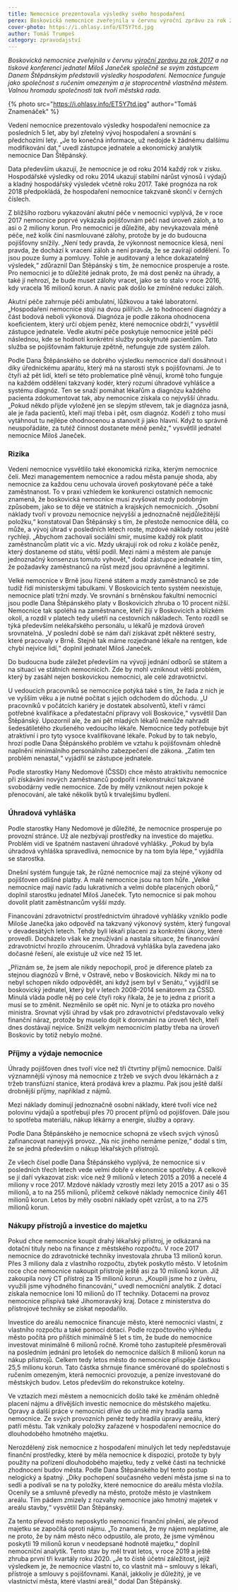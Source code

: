 ```yaml
---
title: Nemocnice prezentovala výsledky svého hospodaření
perex: Boskovická nemocnice zveřejnila v červnu výroční zprávu za rok 2017 a na tiskové konferenci jednatel Miloš Janeček společně se svým zástupcem Danem Štěpánským představili výsledky hospodaření.
cover-photo: https://i.ohlasy.info/ET5Y7td.jpg
author: Tomáš Trumpeš
category: zpravodajství
---
```


*Boskovická nemocnice zveřejnila v červnu [výroční zprávu za rok 2017](https://www.nembce.cz/assets/files/Vyrocni_zpravy/vyrocni_zprava_2017.pdf) a na tiskové konferenci jednatel Miloš Janeček společně se svým zástupcem Danem Štěpánským představili výsledky hospodaření. Nemocnice funguje jako společnost s ručením omezeným a je stoprocentně vlastněná městem. Valnou hromadu společnosti tak tvoří městská rada.*

{% photo src="https://i.ohlasy.info/ET5Y7td.jpg" author="Tomáš Znamenáček" %}

Vedení nemocnice prezentovalo výsledky hospodaření nemocnice za posledních 5 let, aby byl zřetelný vývoj hospodaření a srovnání s předchozími lety. „Je to konečná informace, už nedojde k žádnému dalšímu modifikování dat,“ uvedl zástupce jednatele a ekonomický analytik nemocnice Dan Štěpánský.

Data především ukazují, že nemocnice je od roku 2014 každý rok v zisku. Hospodářské výsledky od roku 2014 ukazují stabilní nárůst výnosů i výdajů a kladný hospodářský výsledek včetně roku 2017. Také prognóza na rok 2018 předpokládá, že hospodaření nemocnice takzvaně skončí v černých číslech.

Z bližšího rozboru vykazování akutní péče v nemocnici vyplývá, že v roce 2017 nemocnice poprvé vykázala pojišťovnám péči nad úroveň záloh, a to asi o 2 miliony korun. Pro nemocnici je důležité, aby nevykazovala méně péče, než kolik činí nasmlouvané zálohy, protože by je do budoucna pojišťovny snížily. „Není tedy pravda, že výkonnost nemocnice klesá, není pravda, že dochází k vracení záloh a není pravda, že se zavírají oddělení. To jsou pouze šumy a pomluvy. Tohle je auditovaný a lehce dokazatelný výsledek,“ zdůraznil Dan Štěpánský s tím, že nemocnice prosperuje a roste. Pro nemocnici je to důležité jednak proto, že má dost peněz na úhrady, a také jí nehrozí, že bude muset zálohy vracet, jako se to stalo v roce 2016, kdy vracela 16 milionů korun. A navíc pak došlo ke zmíněné redukci záloh.

Akutní péče zahrnuje péči ambulatní, lůžkovou a také laboratorní. „Hospodaření nemocnice stojí na dvou pilířích. Je to hodnocení diagnózy a část bodová neboli výkonová. Diagnóza je podle zákona ohodnocena koeficientem, který určí objem peněz, které nemocnice obdrží,“ vysvětlil zástupce jednatele. Vedle akutní péče poskytuje nemocnice ještě péči následnou, kde se hodnotí konkrétní služby poskytnuté pacientům. Tato služba se pojišťovnám fakturuje zpětně, nefunguje zde systém záloh.

Podle Dana Štěpánského se dobrého výsledku nemocnice daří dosáhnout i díky úřednickému aparátu, který má na starosti styk s pojišťovnami. Je to čtyři až pět lidí, kteří se této problematice plně věnují, kromě toho funguje na každém oddělení takzvaný kodér, který rozumí úhradové vyhlášce a systému diagnóz. Ten se snaží pomáhat lékařům a diagnózu každého pacienta zdokumentovat tak, aby nemocnice získala co nejvyšší úhradu. „Pokud někdo přijde vyloženě jen se slepým střevem, tak je diagnóza jasná, ale je řada pacientů, kteří mají třeba i pět, osm diagnóz. Kodéři z toho musí vytáhnout tu nejlépe ohodnocenou a stanovit ji jako hlavní. Když to správně neuspořádáte, za tutéž činnost dostanete méně peněz,“ vysvětlil jednatel nemocnice Miloš Janeček.

### Rizika

Vedení nemocnice vysvětlilo také ekonomická rizika, kterým nemocnice čelí. Mezi managementem nemocnice a radou města panuje shoda, aby nemocnice za každou cenu uchovala úroveň poskytované péče a také zaměstnanost. To v praxi vzhledem ke konkurenci ostatních nemocnic znamená, že boskovická nemocnice musí zvyšovat mzdy podobným způsobem, jako se to děje ve státních a krajských nemocnicích. „Osobní náklady tvoří v provozu nemocnice nejvyšší a jednoznačně nejdůležitější položku,“ konstatoval Dan Štěpánský s tím, že přestože nemocnice dělá, co může, a vývoj úhrad v posledních letech roste, mzdové náklady rostou ještě rychleji. „Abychom zachovali sociální smír, musíme každý rok platit zaměstnancům platit víc a víc. Mzdy ukrajují rok od roku z koláče peněz, který dostaneme od státu, větší podíl. Mezi námi a městem ale panuje jednoznačný konsenzus tomuto vyhovět,“ dodal zástupce jednatele s tím, že požadavky zaměstnanců na růst mezd jsou oprávněné a legitimní.

Velké nemocnice v Brně jsou řízené státem a mzdy zaměstnanců se zde tudíž řídí ministerskými tabulkami. V Boskovicích tento systém neexistuje, nemocnice platí tržní mzdy. Ve srovnání s brněnskou fakultní nemocnicí jsou podle Dana Štěpánského platy v Boskovicích zhruba o 10 procent nižší. Nemocnice tak spoléhá na zaměstnance, kteří žijí v Boskovicích a blízkém okolí, a rozdíl v platech tedy ušetří na cestovních nákladech. Tento rozdíl se týká především nelékařského personálu, u lékařů je mzdová úroveň srovnatelná. „V poslední době se nám daří získávat zpět některé sestry, které pracovaly v Brně. Stejně tak máme rozjednané lékaře na rentgen, kde chybí nejvíce lidí,“ doplnil jednatel Miloš Janeček.

Do budoucna bude záležet především na vývoji jednání odborů se státem a na situaci ve státních nemocnicích. Zde by mohl vzniknout větší problém, který by zasáhl nejen boskovickou nemocnici, ale celé zdravotnictví.

U vedoucích pracovníků se nemocnice potýká také s tím, že řada z nich je ve vyšším věku a je nutné počítat s jejich odchodem do důchodu. „U pracovníků v počátcích kariéry je dostatek absolventů, kteří v rámci potřebné kvalifikace a předatestační přípravy volí Boskovice,“ vysvětlil Dan Štěpánský. Upozornil ale, že ani pět mladých lékařů nemůže nahradit šedesátiletého zkušeného vedoucího lékaře. Nemocnice tedy potřebuje být atraktivní i pro tyto vysoce kvalifikované lékaře. Pokud by to tak nebylo, hrozí podle Dana Štěpánského problém ve vztahu k pojišťovnám ohledně naplnění minimálního personálního zabezpečení dle zákona. „Zatím ten problém nenastal,“ vyjádřil se zástupce jednatele.

Podle starostky Hany Nedomové (ČSSD) chce město atraktivitu nemocnice při získávání nových zaměstnanců podpořit i rekonstrukcí takzvané svobodárny vedle nemocnice. Zde by měly vzniknout nejen pokoje k přenocování, ale také několik bytů k trvalejšímu bydlení.

### Úhradová vyhláška

Podle starostky Hany Nedomové je důležité, že nemocnice prosperuje po provozní stránce. Už ale nezbývají prostředky na investice do majetku. Problém vidí ve špatném nastavení úhradové vyhlášky. „Pokud by byla úhradová vyhláška spravedlivá, nemocnice by na tom byla lépe,“ vyjádřila se starostka.

Dnešní systém funguje tak, že různé nemocnice mají za stejné výkony od pojišťoven odlišné platby. A malé nemocnice jsou na tom hůře. „Velké nemocnice mají navíc řadu lukrativních a velmi dobře placených oborů,“ doplnil starostku jednatel Miloš Janeček. Tyto nemocnice si pak mohou dovolit platit zaměstnancům vyšší mzdy.

Financování zdravotnictví prostřednictvím úhradové vyhlášky vzniklo podle Miloše Janečka jako odpověď na takzvaný výkonový systém, který fungoval v devadesátých letech. Tehdy byli lékaři placeni za konkrétní úkony, které provedli. Docházelo však ke zneužívání a nastala situace, že financování zdravotnictví hrozilo zhroucením. Úhradová vyhláška byla zavedena jako dočasné řešení, ale existuje už více než 15 let.

„Přiznám se, že jsem ale nikdy nepochopil, proč je diference plateb za stejnou diagnózů v Brně, v Ostravě, nebo v Boskovicích. Nikdy mi na to nebyl schopen nikdo odpovědět, ani když jsem byl v Senátu,“ vyjádřil se boskovický jednatel, který byl v letech 2008–2014 senátorem za ČSSD. Minulá vláda podle něj po celé čtyři roky říkala, že je to jedna z priorit a musí se to změnit. Nezměnilo se opět nic. Nyní je to otázka pro nového ministra. Srovnat výši úhrad by však pro zdravotnictví představovalo velký finanční náraz, protože by muselo dojít k dorovnání na úroveň těch, kteří dnes dostávají nejvíce. Snížit velkým nemocnicím platby třeba na úroveň Boskovic by totiž nebylo možné.

### Příjmy a výdaje nemocnice

Úhrady pojišťoven dnes tvoří více než tři čtvrtiny příjmů nemocnice. Další významnější výnosy má nemocnice z tržeb ve svých dvou lékárnách a z tržeb transfúzní stanice, která prodává krev a plazmu. Pak jsou ještě další drobnější příjmy, například z nájmů. 

Mezi náklady dominují jednoznačně osobní náklady, které tvoří více než polovinu výdajů a spotřebují přes 70 procent příjmů od pojišťoven. Dále jsou to spotřeba materiálu, nákup lékárny a energie, služby a opravy. 

Podle Dana Štěpánského je nemocnice schopná ze všech svých výnosů zafinancovat nanejvýš provoz. „Na nic jiného nemáme peníze,“ dodal s tím, že se jedná především o nákup lékařských přístrojů.

Ze všech čísel podle Dana Štěpánského vyplývá, že nemocnice si v posledních třech letech vede velmi dobře v ekonomice spotřeby. A celkově se jí daří vykazovat zisk: více než 9 milionů v letech 2015 a 2016 a necelé 4 miliony v roce 2017. Mzdové náklady vzrostly mezi lety 2015 a 2017 asi o 35 milionů, a to na 255 milionů, přičemž celkové náklady nemocnice činily 461 milionů korun. Letos by měly osobní náklady opět vzrůst, a to na 275 milionů korun.

### Nákupy přístrojů a investice do majetku

Pokud chce nemocnice koupit drahý lékařský přístroj, je odkázaná na dotační tituly nebo na finance z městského rozpočtu. V roce 2017 nemocnice do zdravotnické techniky investovala zhruba 13 milionů korun. Přes 3 miliony dala z vlastního rozpočtu, zbytek poskytlo město. V letošním roce chce nemocnice nakoupit přístroje ještě asi za 10 milionů korun. Již zakoupila nový CT přístroj za 15 milionů korun. „Koupili jsme ho z úvěru, využili jsme výhodného financování,“ uvedl nemocniční analytik. Z dotací získala nemocnice loni 10 milionů do IT techniky. Dotacemi na provoz nemocnice přispívá také Jihomoravský kraj. Dotace z ministerstva do přístrojové techniky se získat nepodařilo.

Investice do areálu nemocnice financuje město, které nemocnici vlastní, z vlastního rozpočtu a také pomocí dotací. Podle rozpočtového výhledu město počítá pro příštích minimálně 5 let s tím, že bude do nemocnice investovat minimálně 6 milionů ročně. Kromě toho zastupitelé přesměrovali na posledním jednání pro letošek do nemocnice dalších 8 milionů korun na nákup přístrojů. Celkem tedy letos město do nemocnice přispěje částkou 25,5 milionu korun. Tato částka shrnuje finance směrované do společnosti s ručením omezeným, která nemocnici provozuje, a peníze investované do městských budov. Letos především do rekonstrukce kotelny.

Ve vztazích mezi městem a nemocnicích došlo také ke změnám ohledně placení nájmu a dřívějších investic nemocnice do městského majetku. Opravy a další práce v nemocnici dříve do určité míry hradila sama nemocnice. Ze svých provozních peněz tedy hradila úpravy areálu, který patří městu. Tak vznikaly položky zařazené v hospodaření nemocnice do dlouhodobého hmotného majetku.

Nerozdělený zisk nemocnice z hospodaření minulých let tedy nepředstavuje finanční prostředky, které by měla nemocnice k dispozici, protože ty byly použity na pořízení dlouhodobého majetku, tedy z velké části na technické zhodnocení budov města. Podle Dana Štěpánského byl tento postup nelogický a špatný. „Díky pochopení současného vedení města jsme si na to sedli a podívali se na ty položky, které nemocnice do areálu města vložila. Ocenily se a smluvně převedly na město, protože město je vlastníkem areálu. Tím pádem zmizely z rozvahy nemocnice jako hmotný majetek v areálu stavby,“ vysvětlil Dan Štěpánský. 

Za tento převod město neposkytlo nemocnici finanční plnění, ale převod majetku se započítá oproti nájmu. „To znamená, že my nájem neplatíme, ale ne proto, že by nám město něco odpustilo, ale proto, že jsme výměnou poskytli 19 milionů korun v neodepsané hodnotě majetku,“ doplnil nemocniční analytik. Tento stav by měl trvat letos, v roce 2019 a ještě zhruba první tři kvartály roku 2020. „Je to čistě účetní záležitost, jejíž výsledkem je, že nemocnice vlastní to, co vlastnit má – smlouvy s lékaři, přístroje a smlouvy s pojišťovnami. Kanál, jakkoliv je důležitý, je ve vlastnictví města, které vlastní areál,“ dodal Dan Štěpánský.
